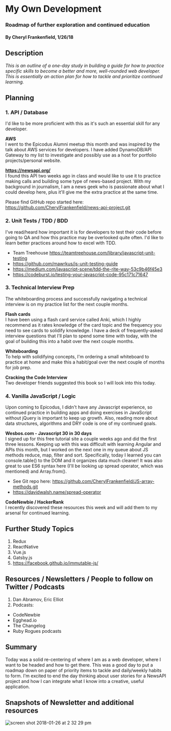 # My Own Development

### Roadmap of further exploration and continued education

#### By Cheryl Frankenfield, 1/26/18

## Description

_This is an outline of a one-day study in building a guide for how to practice specific skills to become a better and more, well-rounded web developer. This is essentially an action plan for how to tackle and prioritize continued learning._

## Planning

### 1. API / Database

I'd like to be more proficient with this as it's such an essential skill for any developer.

  **AWS** <br>
I went to the Epicodus Alumni meetup this month and was inspired by the talk about AWS services for developers. I have added DynamoDB/API Gateway to my list to investigate and possibly use as a host for portfolio projects/personal website.

  **https://newsapi.org/** <br>
I found this API two weeks ago in class and would like to use it to practice making calls and building some type of news-based project. With my background in journalism, I am a news geek who is passionate about what I could develop here, plus it'll give me the extra practice at the same time.

Please find GitHub repo started here:
https://github.com/CherylFrankenfield/news-api-project.git

### 2. Unit Tests / TDD / BDD

I've read/heard how important it is for developers to test their code before going to QA and how this practice may be overlooked quite often. I'd like to learn better practices around how to excel with TDD.

  * Team Treehouse
  https://teamtreehouse.com/library/javascript-unit-testing
  * https://github.com/mawrkus/js-unit-testing-guide
  * https://medium.com/javascript-scene/tdd-the-rite-way-53c9b46f45e3
  * https://codeburst.io/testing-your-javascript-code-95c171c71647

### 3. Technical Interview Prep

The whiteboarding process and successfully navigating a technical interview is on my practice list for the next couple months.

**Flash cards**<br>
I have been using a flash card service called Anki, which I highly recommend as it rates knowledge of the card topic and the frequency you need to see cards to solidify knowledge. I have a deck of frequently-asked interview questions that I'll plan to spend some time with today, with the goal of building this into a habit over the next couple months.

**Whiteboarding**<br>
To help with solidifying concepts, I'm ordering a small whiteboard to practice at home and make this a habit/goal over the next couple of months for job prep.

**Cracking the Code Interview**<br>
Two developer friends suggested this book so I will look into this today.

### 4. Vanilla JavaScript / Logic

Upon coming to Epicodus, I didn't have any Javascript experience, so continued practice in building apps and doing exercises in JavaScript without jQuery is important to keep up growth. Also, reading more about data structures, algorithms and DRY code is one of my continued goals.

**Wesbos.com - Javascript 30 in 30 days** <br>
I signed up for this free tutorial site a couple weeks ago and did the first three lessons. Keeping up with this was difficult with learning Angular and APIs this month, but I worked on the next one in my queue about JS methods reduce, map, filter and sort. Specifically, today I learned you can console.table() to the DOM and it organizes data much cleaner! It was also great to use ES6 syntax here (I'll be looking up spread operator, which was mentioned) and Array.from().
* See Git repo here: https://github.com/CherylFrankenfield/JS-array-methods.git
* https://davidwalsh.name/spread-operator

**CodeNewbie / HackerRank** <br>
I recently discovered these resources this week and will add them to my arsenal for continued learning.

## Further Study Topics

1. Redux
2. ReactNative
3. Vue.js
4. Gatsby.js
5. https://facebook.github.io/immutable-js/

## Resources / Newsletters / People to follow on Twitter / Podcasts
1. Dan Abramov, Eric Elliot
2. Podcasts:

* CodeNewbie
* Egghead.io
* The Changelog
* Ruby Rogues podcasts

## Summary
Today was a solid re-centering of where I am as a web developer, where I want to be headed and how to get there. This was a good day to put a roadmap down on paper of priority items to tackle and daily/weekly habits to form. I'm excited to end the day thinking about user stories for a NewsAPI project and how I can integrate what I know into a creative, useful application.

## Snapshots of Newsletter and additional resources
![screen shot 2018-01-26 at 2 32 29 pm](https://user-images.githubusercontent.com/32469854/35463764-27e4ccc0-02a7-11e8-8a0e-92984f0c7416.png)
